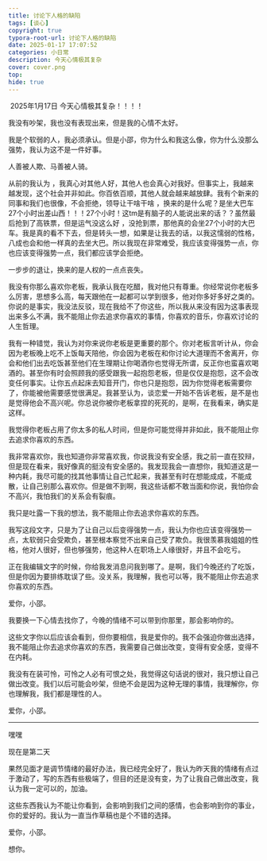 ```yaml
---
title: 讨论下人格的缺陷
tags: [谈心]
copyright: true
typora-root-url: 讨论下人格的缺陷
date: 2025-01-17 17:07:52
categories: 小日常
description: 今天心情极其复杂
cover: cover.png
top:
hide: true
---
```


​	2025年1月17日  今天心情极其复杂！！！！

我没有吵架，我也没有表现出来，但是我的心情不太好。

我是个软弱的人，我必须承认。但是小邵，你为什么和我这么像，你为什么没那么强势，我认为这不是一件好事。

人善被人欺、马善被人骑。

从前的我认为 ，我真心对其他人好，其他人也会真心对我好。但事实上，我越来越发现，这个社会并非如此。你百依百顺，其他人就会越来越放肆。我有个新来的同事和我们也很像，不会拒绝，领导让干啥干啥  ，换来的是什么呢？是坐大巴车27个小时出差山西！！！27个小时！这tm是有脑子的人能说出来的话？？虽然最后抢到了高铁票，但是运气没这么好  ，没抢到票，那他真的会坐27个小时的大巴车。我是真的看不下去，但是转头一想，如果是让我去的话，以我这懦弱的性格，八成也会和他一样真的去坐大巴。所以我现在非常难受，我应该变得强势一点，你也应该变得强势一点，我们都应该学会拒绝。

一步步的退让，换来的是人权的一点点丧失。

我没有你那么喜欢你老板，我承认我在吃醋，我对他只有尊重。你经常说你老板多么厉害，思想多么高，每天跟他在一起都可以学到很多，他对你多好多好之类的。你说的是事实，我没法反驳，现在我给不了你这些，所以我从来没有因为这事表现出来多么不满，我不能阻止你去追求你喜欢的事情，你喜欢的音乐，你喜欢讨论的人生哲理。

我有一种错觉，我认为对你来说你老板是更重要的那个。你对老板言听计从，你会因为老板晚上吃不上饭每天陪他，你会因为老板在和你讨论大道理而不舍离开，你会和他们出去吃饭甚至他们在生理期让你喝酒你也觉得无所谓，反正你也蛮喜欢喝酒的。甚至你有时会照顾我的感受跟我一起抱怨老板，但是仅仅是抱怨，这不会改变任何事实。让你五点起床去知音开门，你也只是抱怨，因为你觉得老板需要你了，你能被他需要感觉很满足。我甚至认为，谈恋爱一开始不告诉老板，是不是也是觉得他会不高兴呢。你总说你被你老板拿捏的死死的，是啊，在我看来，确实是这样。

我觉得你老板占用了你太多的私人时间，但是你可能觉得并非如此，我不能阻止你去追求你喜欢的东西。

我非常喜欢你，我也知道你非常喜欢我，你说我没有安全感，我之前一直在狡辩，但是现在看来，我好像真的挺没有安全感的。我发现我会一直想你，我知道这是一种内耗，我尽可能的找其他事情让自己忙起来，我甚至有时在想能成成，不能成散，让自己别那么喜欢你。但是做不到啊，我这些话都不敢当面和你说，我怕你会不高兴，我怕我们的关系会有裂痕。

我只是吐露一下我的想法，我不能阻止你去追求你喜欢的东西。

我写这段文字，只是为了让自己以后变得强势一点，我认为你也应该变得强势一点，太软弱只会受欺负，甚至根本察觉不出来自己受了欺负。我很羡慕我姐姐的性格，他对人很好，但也够强势，他这种人在职场上人缘很好，并且不会吃亏。

正在我编辑文字的时候，你给我发消息问我到哪了。是啊，我们今晚还约了吃饭，但是你因为要排练耽误了些。没关系，我理解，我也可以等，我不能阻止你去追求你喜欢的东西。

爱你，小邵。

我要换一下心情去找你了，今晚的情绪不可以带到你那里，那会影响你的。

这些文字你以后应该会看到，但你要相信，我是爱你的。我不会强迫你做出选择，我不能阻止你去追求你喜欢的东西，我需要自己做出改变，变得有安全感，变得不在内耗。

我没有在装可怜，可怜之人必有可恨之处，我觉得这句话说的很对，我只想让自己做出改变。我们以后可能会吵架，但绝不会是因为这种无理的事情，我理解你，你也理解我，我们都是理性的人。

爱你，小邵。

---

嘿嘿

现在是第二天

果然见面才是调节情绪的最好办法，我已经完全好了，我认为昨天我的情绪有点过于激动了，写的东西有些极端了，但目的还是没有变，为了让我自己做出改变，我认为我一定可以的，加油。

这些东西我认为不能让你看到，会影响到我们之间的感情，也会影响到你的事业，你的爱好的。我认为一直当作草稿也是个不错的选择。

爱你，小邵。

想你。
